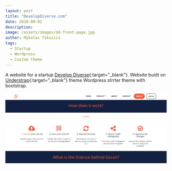 ```yaml
---
layout: post
title: "DevelopDiverse.com"
date: 2018-09-02
description: 
image: /assets/images/dd-front-page.jpg
author: Mykolas Tikuisis
tags: 
  - Startup
  - Wordpress
  - Custom theme
---
```


A website for a startup [Develop Diverse](https://www.developdiverse.com/){:target="_blank"}. Website buidt on [Understrap](https://understrap.com){:target="_blank"} theme Wordpress strrter theme with bootstrap. 

![Placeholder](/assets/images/dd-pr.jpg)

